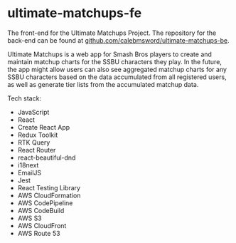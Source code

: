 # ultimate-matchups-fe

The front-end for the Ultimate Matchups Project. The repository for the back-end can be found at [github.com/calebmsword/ultimate-matchups-be](github.com/calebmsword/ultimate-matchups-be).

Ultimate Matchups is a web app for Smash Bros players to create and maintain matchup charts for the SSBU characters they play. In the future, the app might allow users can also see aggregated matchup charts for any SSBU characters based on the data accumulated from all registered users, as well as generate tier lists from the accumulated matchup data.

Tech stack:
- JavaScript
- React
- Create React App
- Redux Toolkit
- RTK Query
- React Router
- react-beautiful-dnd
- i18next
- EmailJS
- Jest
- React Testing Library
- AWS CloudFormation
- AWS CodePipeline
- AWS CodeBuild
- AWS S3
- AWS CloudFront
- AWS Route 53

